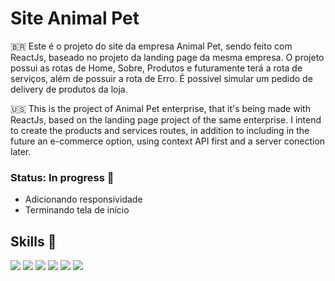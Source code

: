 # Site Animal Pet

🇧🇷 Este é o projeto do site da empresa Animal Pet, sendo feito com ReactJs, baseado no projeto da landing page da mesma empresa. O projeto possui as rotas de Home, Sobre, Produtos e futuramente terá a rota de serviços, além de possuir a rota de Erro. É possivel simular um pedido de delivery de produtos da loja.

🇺🇸 This is the project of Animal Pet enterprise, that it's being made with ReactJs, based on the landing page project of the same enterprise. I intend to create the products and services routes, in addition to including in the future an e-commerce option, using context API first and a server conection later.

### Status: In progress 🚧
- Adicionando responsividade
- Terminando tela de início

## Skills 🧰
<div>
  <img src="https://img.shields.io/badge/HTML5-E34F26?style=for-the-badge&logo=html5&logoColor=white"> 
  <img src="https://img.shields.io/badge/CSS3-1572B6?style=for-the-badge&logo=css3&logoColor=white">  
  <img src="https://img.shields.io/badge/TypeScript-007ACC?style=for-the-badge&logo=typescript&logoColor=white">  
  <img src="https://img.shields.io/badge/React-20232A?style=for-the-badge&logo=react&logoColor=61DAFB"/> 
  <img src="https://img.shields.io/badge/React_Router-CA4245?style=for-the-badge&logo=react-router&logoColor=white" />
  <img src="https://img.shields.io/badge/styled--components-DB7093?style=for-the-badge&logo=styled-components&logoColor=white" />
</div>
